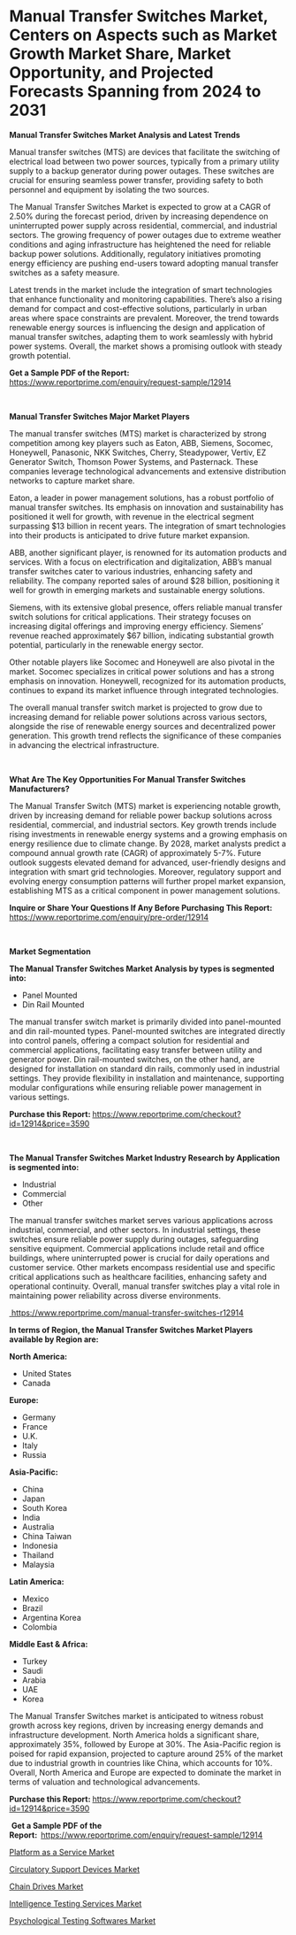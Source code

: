 <p><h1>Manual Transfer Switches Market, Centers on Aspects such as Market Growth Market Share, Market Opportunity, and Projected Forecasts Spanning from 2024 to 2031</h1></p><p><strong>Manual Transfer Switches Market Analysis and Latest Trends</strong></p>
<p><p>Manual transfer switches (MTS) are devices that facilitate the switching of electrical load between two power sources, typically from a primary utility supply to a backup generator during power outages. These switches are crucial for ensuring seamless power transfer, providing safety to both personnel and equipment by isolating the two sources.</p><p>The Manual Transfer Switches Market is expected to grow at a CAGR of 2.50% during the forecast period, driven by increasing dependence on uninterrupted power supply across residential, commercial, and industrial sectors. The growing frequency of power outages due to extreme weather conditions and aging infrastructure has heightened the need for reliable backup power solutions. Additionally, regulatory initiatives promoting energy efficiency are pushing end-users toward adopting manual transfer switches as a safety measure.</p><p>Latest trends in the market include the integration of smart technologies that enhance functionality and monitoring capabilities. There’s also a rising demand for compact and cost-effective solutions, particularly in urban areas where space constraints are prevalent. Moreover, the trend towards renewable energy sources is influencing the design and application of manual transfer switches, adapting them to work seamlessly with hybrid power systems. Overall, the market shows a promising outlook with steady growth potential.</p></p>
<p><strong>Get a Sample PDF of the Report:&nbsp;</strong> <a href="https://www.reportprime.com/enquiry/request-sample/12914?utm_campaign=13&utm_medium=2&utm_source=Github&utm_content=ia&utm_term=25112024&utm_id=manual-transfer-switches">https://www.reportprime.com/enquiry/request-sample/12914</a></p>
<p>&nbsp;</p>
<p><strong>Manual Transfer Switches Major Market Players</strong></p>
<p><p>The manual transfer switches (MTS) market is characterized by strong competition among key players such as Eaton, ABB, Siemens, Socomec, Honeywell, Panasonic, NKK Switches, Cherry, Steadypower, Vertiv, EZ Generator Switch, Thomson Power Systems, and Pasternack. These companies leverage technological advancements and extensive distribution networks to capture market share.</p><p>Eaton, a leader in power management solutions, has a robust portfolio of manual transfer switches. Its emphasis on innovation and sustainability has positioned it well for growth, with revenue in the electrical segment surpassing $13 billion in recent years. The integration of smart technologies into their products is anticipated to drive future market expansion.</p><p>ABB, another significant player, is renowned for its automation products and services. With a focus on electrification and digitalization, ABB’s manual transfer switches cater to various industries, enhancing safety and reliability. The company reported sales of around $28 billion, positioning it well for growth in emerging markets and sustainable energy solutions.</p><p>Siemens, with its extensive global presence, offers reliable manual transfer switch solutions for critical applications. Their strategy focuses on increasing digital offerings and improving energy efficiency. Siemens’ revenue reached approximately $67 billion, indicating substantial growth potential, particularly in the renewable energy sector.</p><p>Other notable players like Socomec and Honeywell are also pivotal in the market. Socomec specializes in critical power solutions and has a strong emphasis on innovation. Honeywell, recognized for its automation products, continues to expand its market influence through integrated technologies.</p><p>The overall manual transfer switch market is projected to grow due to increasing demand for reliable power solutions across various sectors, alongside the rise of renewable energy sources and decentralized power generation. This growth trend reflects the significance of these companies in advancing the electrical infrastructure.</p></p>
<p>&nbsp;</p>
<p><strong>What Are The Key Opportunities For Manual Transfer Switches Manufacturers?</strong></p>
<p><p>The Manual Transfer Switch (MTS) market is experiencing notable growth, driven by increasing demand for reliable power backup solutions across residential, commercial, and industrial sectors. Key growth trends include rising investments in renewable energy systems and a growing emphasis on energy resilience due to climate change. By 2028, market analysts predict a compound annual growth rate (CAGR) of approximately 5-7%. Future outlook suggests elevated demand for advanced, user-friendly designs and integration with smart grid technologies. Moreover, regulatory support and evolving energy consumption patterns will further propel market expansion, establishing MTS as a critical component in power management solutions.</p></p>
<p><strong>Inquire or Share Your Questions If Any Before Purchasing This Report:</strong> <a href="https://www.reportprime.com/enquiry/pre-order/12914?utm_campaign=13&utm_medium=2&utm_source=Github&utm_content=ia&utm_term=25112024&utm_id=manual-transfer-switches">https://www.reportprime.com/enquiry/pre-order/12914</a></p>
<p>&nbsp;</p>
<p><strong>Market Segmentation</strong></p>
<p><strong>The Manual Transfer Switches Market Analysis by types is segmented into:</strong></p>
<p><ul><li>Panel Mounted</li><li>Din Rail Mounted</li></ul></p>
<p><p>The manual transfer switch market is primarily divided into panel-mounted and din rail-mounted types. Panel-mounted switches are integrated directly into control panels, offering a compact solution for residential and commercial applications, facilitating easy transfer between utility and generator power. Din rail-mounted switches, on the other hand, are designed for installation on standard din rails, commonly used in industrial settings. They provide flexibility in installation and maintenance, supporting modular configurations while ensuring reliable power management in various settings.</p></p>
<p><strong>Purchase this Report:&nbsp;</strong><a href="https://www.reportprime.com/checkout?id=12914&price=3590&utm_campaign=13&utm_medium=2&utm_source=Github&utm_content=ia&utm_term=25112024&utm_id=manual-transfer-switches">https://www.reportprime.com/checkout?id=12914&price=3590</a></p>
<p>&nbsp;</p>
<p><strong>The Manual Transfer Switches Market Industry Research by Application is segmented into:</strong></p>
<p><ul><li>Industrial</li><li>Commercial</li><li>Other</li></ul></p>
<p><p>The manual transfer switches market serves various applications across industrial, commercial, and other sectors. In industrial settings, these switches ensure reliable power supply during outages, safeguarding sensitive equipment. Commercial applications include retail and office buildings, where uninterrupted power is crucial for daily operations and customer service. Other markets encompass residential use and specific critical applications such as healthcare facilities, enhancing safety and operational continuity. Overall, manual transfer switches play a vital role in maintaining power reliability across diverse environments.</p></p>
<p><a href="https://www.reportprime.com/manual-transfer-switches-r12914?utm_campaign=13&utm_medium=2&utm_source=Github&utm_content=ia&utm_term=25112024&utm_id=manual-transfer-switches">&nbsp;https://www.reportprime.com/manual-transfer-switches-r12914</a></p>
<p><strong>In terms of Region, the Manual Transfer Switches Market Players available by Region are:</strong></p>
<p>
    <p> <strong> North America: </strong>
        <ul>
            <li>United States</li>
            <li>Canada</li>
        </ul>
        </p> 
    <p> <strong> Europe: </strong>
        <ul>
            <li>Germany</li>
            <li>France</li>
            <li>U.K.</li>
            <li>Italy</li>
            <li>Russia</li>
        </ul>
        </p> 
    <p> <strong> Asia-Pacific: </strong>
        <ul>
            <li>China</li>
            <li>Japan</li>
            <li>South Korea</li>
            <li>India</li>
            <li>Australia</li>
            <li>China Taiwan</li>
            <li>Indonesia</li>
            <li>Thailand</li>
            <li>Malaysia</li>
        </ul>
        </p> 
    <p> <strong> Latin America: </strong>
        <ul>
            <li>Mexico</li>
            <li>Brazil</li>
            <li>Argentina Korea</li>
            <li>Colombia</li>
        </ul>
        </p> 
    <p> <strong> Middle East & Africa: </strong>
        <ul>
            <li>Turkey</li>
            <li>Saudi</li>
            <li>Arabia</li>
            <li>UAE</li>
            <li>Korea</li>
        </ul>
    </p>
    </p>
<p><p>The Manual Transfer Switches market is anticipated to witness robust growth across key regions, driven by increasing energy demands and infrastructure development. North America holds a significant share, approximately 35%, followed by Europe at 30%. The Asia-Pacific region is poised for rapid expansion, projected to capture around 25% of the market due to industrial growth in countries like China, which accounts for 10%. Overall, North America and Europe are expected to dominate the market in terms of valuation and technological advancements.</p></p>
<p><strong>Purchase this Report: </strong><a href="https://www.reportprime.com/checkout?id=12914&price=3590&utm_campaign=13&utm_medium=2&utm_source=Github&utm_content=ia&utm_term=25112024&utm_id=manual-transfer-switches">https://www.reportprime.com/checkout?id=12914&price=3590</a></p>
<p>&nbsp;<strong>Get a Sample PDF of the Report:&nbsp;&nbsp;</strong><a href="https://www.reportprime.com/enquiry/request-sample/12914?utm_campaign=13&utm_medium=2&utm_source=Github&utm_content=ia&utm_term=25112024&utm_id=manual-transfer-switches">https://www.reportprime.com/enquiry/request-sample/12914</a></p>
<p><strong></strong></p>
<p><p><a href="https://www.linkedin.com/pulse/future-growth-platform-service-market-projected-88-cagr-rzbrc?utm_campaign=13&utm_medium=2&utm_source=Github&utm_content=ia&utm_term=25112024&utm_id=manual-transfer-switches">Platform as a Service Market</a></p><p><a href="https://github.com/MarciaRunte/Market-Research-Report-List-1/blob/main/circulatory-support-devices-market.md?utm_campaign=13&utm_medium=2&utm_source=Github&utm_content=ia&utm_term=25112024&utm_id=manual-transfer-switches">Circulatory Support Devices Market</a></p><p><a href="https://github.com/Chiragrp22/Market-Research-Report-List-6/blob/main/chain-drives-market.md?utm_campaign=13&utm_medium=2&utm_source=Github&utm_content=ia&utm_term=25112024&utm_id=manual-transfer-switches">Chain Drives Market</a></p><p><a href="https://issuu.com/reportprime-2/docs/intelligence-testing-services-marke_82a9b11a1ac71c?utm_campaign=13&utm_medium=2&utm_source=Github&utm_content=ia&utm_term=25112024&utm_id=manual-transfer-switches">Intelligence Testing Services Market</a></p><p><a href="https://issuu.com/reportprime-2/docs/psychological-testing-softwares-mar_22b50e2196a02d?utm_campaign=13&utm_medium=2&utm_source=Github&utm_content=ia&utm_term=25112024&utm_id=manual-transfer-switches">Psychological Testing Softwares Market</a></p></p>